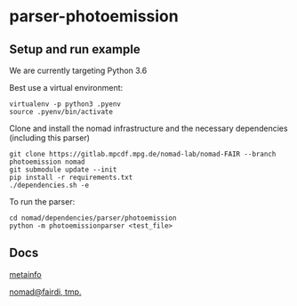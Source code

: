 # parser-photoemission

## Setup and run example

We are currently targeting Python 3.6

Best use a virtual environment:
```
virtualenv -p python3 .pyenv
source .pyenv/bin/activate
```

Clone and install the nomad infrastructure and the necessary dependencies (including this parser)
```
git clone https://gitlab.mpcdf.mpg.de/nomad-lab/nomad-FAIR --branch photoemission nomad
git submodule update --init
pip install -r requirements.txt
./dependencies.sh -e
```

To run the parser:
```
cd nomad/dependencies/parser/photoemission
python -m photoemissionparser <test_file>
```

## Docs

[metainfo](https://metainfo.nomad-coe.eu/nomadmetainfo_public/archive.html)

[nomad@fairdi, tmp.](http://enc-staging-nomad.esc.rzg.mpg.de/fairdi/nomad/migration/docs)

